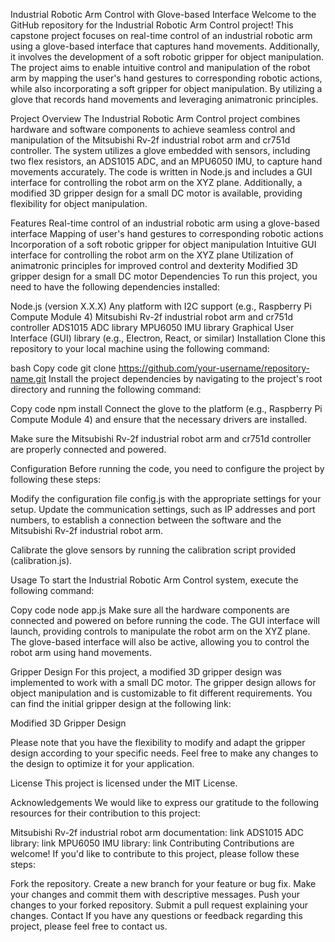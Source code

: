 Industrial Robotic Arm Control with Glove-based Interface
Welcome to the GitHub repository for the Industrial Robotic Arm Control project! This capstone project focuses on real-time control of an industrial robotic arm using a glove-based interface that captures hand movements. Additionally, it involves the development of a soft robotic gripper for object manipulation. The project aims to enable intuitive control and manipulation of the robot arm by mapping the user's hand gestures to corresponding robotic actions, while also incorporating a soft gripper for object manipulation. By utilizing a glove that records hand movements and leveraging animatronic principles.

Project Overview
The Industrial Robotic Arm Control project combines hardware and software components to achieve seamless control and manipulation of the Mitsubishi Rv-2f industrial robot arm and cr751d controller. The system utilizes a glove embedded with sensors, including two flex resistors, an ADS1015 ADC, and an MPU6050 IMU, to capture hand movements accurately. The code is written in Node.js and includes a GUI interface for controlling the robot arm on the XYZ plane. Additionally, a modified 3D gripper design for a small DC motor is available, providing flexibility for object manipulation.

Features
Real-time control of an industrial robotic arm using a glove-based interface
Mapping of user's hand gestures to corresponding robotic actions
Incorporation of a soft robotic gripper for object manipulation
Intuitive GUI interface for controlling the robot arm on the XYZ plane
Utilization of animatronic principles for improved control and dexterity
Modified 3D gripper design for a small DC motor
Dependencies
To run this project, you need to have the following dependencies installed:

Node.js (version X.X.X)
Any platform with I2C support (e.g., Raspberry Pi Compute Module 4)
Mitsubishi Rv-2f industrial robot arm and cr751d controller
ADS1015 ADC library
MPU6050 IMU library
Graphical User Interface (GUI) library (e.g., Electron, React, or similar)
Installation
Clone this repository to your local machine using the following command:

bash
Copy code
git clone https://github.com/your-username/repository-name.git
Install the project dependencies by navigating to the project's root directory and running the following command:

Copy code
npm install
Connect the glove to the platform (e.g., Raspberry Pi Compute Module 4) and ensure that the necessary drivers are installed.

Make sure the Mitsubishi Rv-2f industrial robot arm and cr751d controller are properly connected and powered.

Configuration
Before running the code, you need to configure the project by following these steps:

Modify the configuration file config.js with the appropriate settings for your setup. Update the communication settings, such as IP addresses and port numbers, to establish a connection between the software and the Mitsubishi Rv-2f industrial robot arm.

Calibrate the glove sensors by running the calibration script provided (calibration.js).

Usage
To start the Industrial Robotic Arm Control system, execute the following command:

Copy code
node app.js
Make sure all the hardware components are connected and powered on before running the code. The GUI interface will launch, providing controls to manipulate the robot arm on the XYZ plane. The glove-based interface will also be active, allowing you to control the robot arm using hand movements.

Gripper Design
For this project, a modified 3D gripper design was implemented to work with a small DC motor. The gripper design allows for object manipulation and is customizable to fit different requirements. You can find the initial gripper design at the following link:

Modified 3D Gripper Design

Please note that you have the flexibility to modify and adapt the gripper design according to your specific needs. Feel free to make any changes to the design to optimize it for your application.

License
This project is licensed under the MIT License.

Acknowledgements
We would like to express our gratitude to the following resources for their contribution to this project:

Mitsubishi Rv-2f industrial robot arm documentation: link
ADS1015 ADC library: link
MPU6050 IMU library: link
Contributing
Contributions are welcome! If you'd like to contribute to this project, please follow these steps:

Fork the repository.
Create a new branch for your feature or bug fix.
Make your changes and commit them with descriptive messages.
Push your changes to your forked repository.
Submit a pull request explaining your changes.
Contact
If you have any questions or feedback regarding this project, please feel free to contact us.
